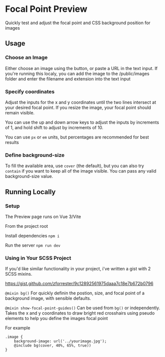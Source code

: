 # Focal Point Preview

Quickly test and adjust the focal point and CSS background position for images

## Usage

### Choose an Image
Either choose an image using the button, or paste a URL in the text input. If you're running this localy, you can add the image to the /public/images folder and enter the filename and extension into the text input

### Specify coordinates
Adjust the inputs for the x and y coordinates until the two lines intersect at your desired focal point. If you resize the image, your focal point should remain visible.

You can use the up and down arrow keys to adjust the inputs by increments of 1, and hold shift to adjust by increments of 10.

You can use `px` or `em` units, but percentages are recommended for best results

### Define background-size
To fill the available area, use `cover` (the default), but you can also try `contain` if you want to keep all of the image visible. You can pass any valid background-size value.

## Running Locally

### Setup

The Preview page runs on Vue 3/Vite

From the project root

Install dependencies
`npm i`

Run the server
`npm run dev`

### Using in Your SCSS Project
If you'd like similar functionality in your project, i've written a gist with 2 SCSS mixins.

https://gist.github.com/zforrester/9c12892561975daaa7c18e7b672b0796

`@mixin bg()`
For quickly definin the postion, size, and focal point of a background image, with sensible defaults.

`@mixin show-focal-point-guides()`
Can be used from `bg()` or independently. Takes the x and y coordinates to draw bright red crosshairs using pseudo elements to help you define the images focal point

For example
```
.image {
    background-image: url('../yourimage.jpg');
    @include bg(cover, 40%, 65%, true))
}
```
